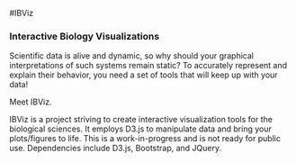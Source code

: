 #IBViz
### Interactive Biology Visualizations 

Scientific data is alive and dynamic, so why should your graphical interpretations of such systems remain static? To accurately represent and explain their behavior, you need a set of tools that will keep up with your data! 

Meet IBViz. 

IBViz is a project striving to create interactive visualization tools for the biological sciences. It employs D3.js to manipulate data and bring your plots/figures to life. This is a work-in-progress and is not ready for public use. Dependencies include D3.js, Bootstrap, and JQuery.

